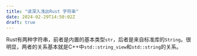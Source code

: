 ```yaml
---
title: "读深入浅出Rust 字符串"
date: 2024-02-29T14:50:02Z
draft: true
---
```


Rust有两种字符串，前者是内置的基本类型`str`，后者是来自标准库的`String`。很明显，两者的关系基本就是C++中`std::string_view`和`std::string`的关系。